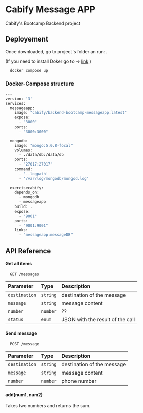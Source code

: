 
# Cabify Message APP

Cabify's Bootcamp Backend project 


## Deployement

Once downloaded, go to project's folder an run: .

(If you need to install Doker go to => [link](https://www.docker.com/get-started/) )

```bash
  docker compose up
```

### Docker-Compose structure

```bash
---
version: '3'
services:
  messageapp:
    image: "cabify/backend-bootcamp-messageapp:latest"
    expose:
      - "3000"
    ports:
      - "3000:3000"

  mongodb:
    image: "mongo:5.0.8-focal"
    volumes:
      - ./data/db:/data/db
    ports:
      - "27017:27017"
    command: 
      - '--logpath'
      - '/var/log/mongodb/mongod.log'
  
  exercisecabify:
    depends_on:
      - mongodb
      - messageapp
    build: .
    expose:
      - "9001"
    ports:
      - "9001:9001"
    links:
      - "messageapp:messageDB"


```

    
## API Reference

#### Get all items

```http
  GET /messages
```

| Parameter | Type     | Description                |
| :-------- | :------- | :------------------------- |
| `destination` | `string` | destination of the message |
| `message` | `string` | message content |
| `number` | `number` | ?? |
| `status` | `enum` | JSON with the result of the call |







#### Send message

```http
  POST /message
```

| Parameter | Type     | Description                       |
| :-------- | :------- | :-------------------------------- |
| `destination` | `string` | destination of the message |
| `message` | `string` | message content |
| `number` | `number` | phone number |


#### add(num1, num2)

Takes two numbers and returns the sum.

